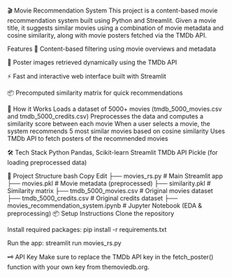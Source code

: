 🎬 Movie Recommendation System
This project is a content-based movie recommendation system built using Python and Streamlit. Given a movie title, it suggests similar movies using a combination of movie metadata and cosine similarity, along with movie posters fetched via the TMDb API.

 Features
🧠 Content-based filtering using movie overviews and metadata

🎥 Poster images retrieved dynamically using the TMDb API

⚡ Fast and interactive web interface built with Streamlit

📦 Precomputed similarity matrix for quick recommendations

🚀 How it Works
Loads a dataset of 5000+ movies (tmdb_5000_movies.csv and tmdb_5000_credits.csv)
Preprocesses the data and computes a similarity score between each movie
When a user selects a movie, the system recommends 5 most similar movies based on cosine similarity
Uses TMDb API to fetch posters of the recommended movies

🛠 Tech Stack
Python
Pandas, Scikit-learn
Streamlit
TMDb API
Pickle (for loading preprocessed data)

📂 Project Structure
bash
Copy
Edit
├── movies_rs.py                  # Main Streamlit app
├── movies.pkl                    # Movie metadata (preprocessed)
├── similarity.pkl                # Similarity matrix
├── tmdb_5000_movies.csv          # Original movies dataset
├── tmdb_5000_credits.csv         # Original credits dataset
├── movies_recommendation_system.ipynb  # Jupyter Notebook (EDA & preprocessing)
📦 Setup Instructions
Clone the repository

Install required packages:
pip install -r requirements.txt

Run the app:
streamlit run movies_rs.py

🗝️ API Key
Make sure to replace the TMDb API key in the fetch_poster() function with your own key from themoviedb.org.
